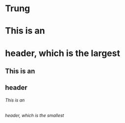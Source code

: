 # Trung
# This is an <h1> header, which is the largest
## This is an <h2> header
###### This is an <h6> header, which is the smallest
